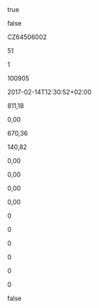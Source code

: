 true

false

CZ64506002



51

1

100905

2017-02-14T12:30:52+02:00

811,18

0,00

670,36

140,82

0,00

0,00

0,00

0,00

0

0

0

0

0

0

false

